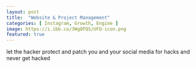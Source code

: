 ```yaml
---
layout: post
title:  "Website & Project Management"
categories: [ Instagram, Growth, Engine ]
image: https://i.ibb.co/3WgQFQS/UFO-icon.png 
featured: true
---
```


let the hacker protect and patch you and your social media for hacks and never get hacked


